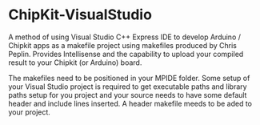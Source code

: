 ChipKit-VisualStudio
====================

A method of using Visual Studio C++ Express IDE to develop Arduino / Chipkit apps as a makefile project using makefiles produced by Chris Peplin.  Provides Intellisense and the capability to upload your compiled result to your Chipkit (or Arduino) board.

The makefiles need to be positioned in your MPIDE folder.  Some setup of your Visual Studio project is required to get executable paths and library paths setup for you project and your source needs to have some default header and include lines inserted.  A header makefile meeds to be aded to your project.
